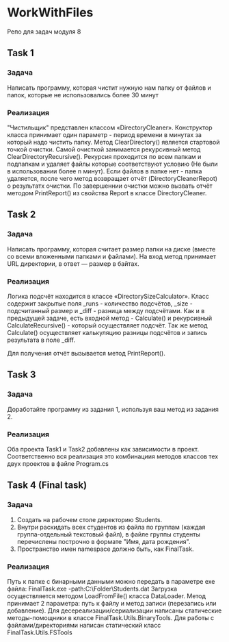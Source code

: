 # WorkWithFiles
 Репо для задач модуля 8

## Task 1
### Задача
Написать программу, которая чистит нужную нам папку от файлов  и папок, которые не использовались более 30 минут 

### Реализация
"Чистильщик" представлен классом «DirectoryCleaner». Конструктор класса принимает один параметр - период времени в минутах за который надо чистить папку.
Метод ClearDirectory() является стартовой точкой очистки. Самой очисткой занимается рекурсивный метод ClearDirectoryRecursive().
Рекурсия проходится по всем папкам и подпапкам и удаляет файлы которые соответствуют условию (Не были в использовании более n минут).
Если файлов в папке нет - папка удаляется, после чего метод возвращает отчёт (DirectoryCleanerRepot) о результатх очистки.
По завершеннии очистки можно вызвать отчёт методом PrintReport() из свойства Report в классе DirectoryCleaner.

## Task 2
### Задача
Напиcать программу, которая считает размер папки на диске (вместе со всеми вложенными папками и файлами). На вход метод принимает URL директории, в ответ — размер в байтах.

### Реализация
Логика подсчёт находится в классе «DirectorySizeCalculator».
Класс содержит закрытые поля _runs - количество подсчётов, _size - подсчитанный размер и _diff - разница между подсчётами.
Как и в предыдущей задаче, есть входной метод - Calculate() и рекурсивный CalculateRecursive() - который осуществляет подсчёт.
Так же метод Calculate() осуществляет калькуляцию разницы подсчётов и запись результата в поле _diff.

Для получения отчёт вызывается метод PrintReport().

## Task 3
### Задача
Доработайте программу из задания 1, используя ваш метод из задания 2.

### Реализация
Оба проекта Task1 и Task2 добавлены как зависимости в проект. Соответственно вся реализация это комбинациия методов классов тех двух проектов
в файле Program.cs

## Task 4 (Final task)
### Задача

1. Создать на рабочем столе директорию Students.
2. Внутри раскидать всех студентов из файла по группам (каждая группа-отдельный текстовый файл), в файле группы студенты перечислены построчно в формате "Имя, дата рождения".
3. Пространство имен namespace должно быть, как FinalTask.

### Реализация
Путь к папке с бинарными данными можно передать в параметре exe файла: FinalTask.exe -path:C:\Folder\Students.dat
Загрузка осуществляется методом LoadFromFile() класса DataLoader. 
Метод принимает 2 параметра: путь к файлу и метод записи (перезапись или добавление).
Для десереализации/сериализации написаны статические методы-помощники в классе FinalTask.Utils.BinaryTools.
Для работы с файлами/директориями написан статический класс FinalTask.Utils.FSTools